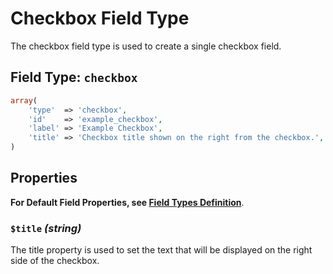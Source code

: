 # Checkbox Field Type

The checkbox field type is used to create a single checkbox field.

## Field Type: `checkbox`

```php
array(
    'type'  => 'checkbox',
    'id'    => 'example_checkbox',
    'label' => 'Example Checkbox',
    'title' => 'Checkbox title shown on the right from the checkbox.',
)
```

## Properties

**For Default Field Properties, see [Field Types Definition](../field-types.md)**. 

### `$title` _(string)_

The title property is used to set the text that will be displayed on the right side of the checkbox.
